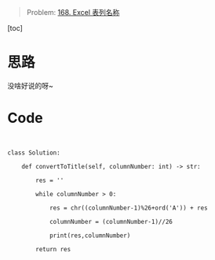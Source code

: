 > Problem: [168. Excel 表列名称](https://leetcode.cn/problems/excel-sheet-column-title/description/)

[toc]

# 思路

没啥好说的呀~

# Code

```python[]


class Solution:

    def convertToTitle(self, columnNumber: int) -> str:

        res = ''

        while columnNumber > 0:

            res = chr((columnNumber-1)%26+ord('A')) + res

            columnNumber = (columnNumber-1)//26

            print(res,columnNumber)

        return res

```
